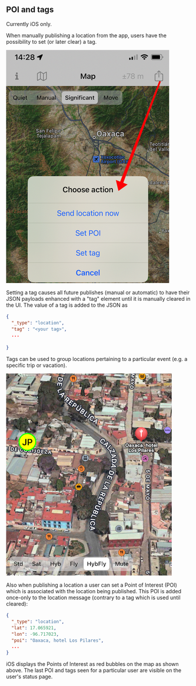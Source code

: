 ## POI and tags

Currently iOS only.

When manually publishing a location from the app, users have the possibility to set (or later clear) a tag.

![Publish on iOS](images/ios-poi-tag-select.png)

Setting a tag causes all future publishes (manual or automatic) to have their JSON payloads enhanced with a "tag" element until it is manually cleared in the UI. The value of a tag is added to the JSON as

```json
{
  "_type": "location",
  "tag" : "<your tag>",
  ...
 
}
```

Tags can be used to group locations pertaining to a particular event (e.g. a specific trip or vacation).

![POI on iOS](images/poi.png)

Also when publishing a location a user can set a Point of Interest (POI) which is associated with the location being published. This POI is added once-only to the location message (contrary to a tag which is used until cleared):


```json
{
  "_type": "location",
  "lat": 17.065921,
  "lon": -96.717023,
  "poi": "Oaxaca, hotel Los Pilares",
  ...
}
```

iOS displays the Points of Interest as red bubbles on the map as shown above. The last POI and tags seen for a particular user are visible on the user's status page.
